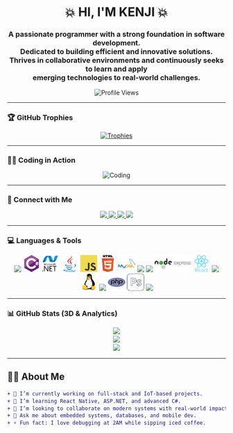 <h1 align="center">💥 <strong>HI, I'M KENJI</strong> 💥</h1>
<h3 align="center">
  A passionate programmer with a strong foundation in software development.<br>
  Dedicated to building efficient and innovative solutions.<br>
  Thrives in collaborative environments and continuously seeks to learn and apply<br>
  emerging technologies to real-world challenges.
</h3>

<p align="center">
  <img src="https://komarev.com/ghpvc/?username=kenneennn&label=Profile%20views&color=0e75b6&style=flat" alt="Profile Views" />
</p>

---

### 🏆 GitHub Trophies
<p align="center">
  <a href="https://github.com/ryo-ma/github-profile-trophy">
    <img src="https://github-profile-trophy.vercel.app/?username=kenneennn&theme=radical&margin-w=10&margin-h=10" alt="Trophies" />
  </a>
</p>

---

### 👨‍💻 Coding in Action
<p align="center">
  <img src="https://gifdb.com/images/high/animated-chock-coding-c78f6elj32sfoi8q.gif" alt="Coding" width="300" />
</p>

---

### 🔗 Connect with Me
<p align="center">
  <a href="https://twitter.com/kennnn" target="_blank">
    <img src="https://raw.githubusercontent.com/rahuldkjain/github-profile-readme-generator/master/src/images/icons/Social/twitter.svg" width="30" />
  </a>
  <a href="https://linkedin.com/in/kenjim-grande-87575435b" target="_blank">
    <img src="https://raw.githubusercontent.com/rahuldkjain/github-profile-readme-generator/master/src/images/icons/Social/linked-in-alt.svg" width="30" />
  </a>
  <a href="https://fb.com/kenjimgrande" target="_blank">
    <img src="https://raw.githubusercontent.com/rahuldkjain/github-profile-readme-generator/master/src/images/icons/Social/facebook.svg" width="30" />
  </a>
  <a href="https://instagram.com/kennnennnn" target="_blank">
    <img src="https://raw.githubusercontent.com/rahuldkjain/github-profile-readme-generator/master/src/images/icons/Social/instagram.svg" width="30" />
  </a>
</p>

---

### 💻 Languages & Tools
<p align="center">
  <a href="https://www.arduino.cc/" target="_blank"><img src="https://cdn.worldvectorlogo.com/logos/arduino-1.svg" width="40" /></a>
  <a href="https://www.w3schools.com/cs/" target="_blank"><img src="https://raw.githubusercontent.com/devicons/devicon/master/icons/csharp/csharp-original.svg" width="40" /></a>
  <a href="https://dotnet.microsoft.com/" target="_blank"><img src="https://raw.githubusercontent.com/devicons/devicon/master/icons/dot-net/dot-net-original-wordmark.svg" width="40" /></a>
  <a href="https://www.java.com" target="_blank"><img src="https://raw.githubusercontent.com/devicons/devicon/master/icons/java/java-original.svg" width="40" /></a>
  <a href="https://developer.mozilla.org/en-US/docs/Web/JavaScript" target="_blank"><img src="https://raw.githubusercontent.com/devicons/devicon/master/icons/javascript/javascript-original.svg" width="40" /></a>
  <a href="https://www.w3.org/html/" target="_blank"><img src="https://raw.githubusercontent.com/devicons/devicon/master/icons/html5/html5-original-wordmark.svg" width="40" /></a>
  <a href="https://www.mysql.com/" target="_blank"><img src="https://raw.githubusercontent.com/devicons/devicon/master/icons/mysql/mysql-original-wordmark.svg" width="40" /></a>
  <a href="https://www.microsoft.com/en-us/sql-server" target="_blank"><img src="https://www.svgrepo.com/show/303229/microsoft-sql-server-logo.svg" width="40" /></a>
  <a href="https://git-scm.com/" target="_blank"><img src="https://www.vectorlogo.zone/logos/git-scm/git-scm-icon.svg" width="40" /></a>
  <a href="https://nodejs.org" target="_blank"><img src="https://raw.githubusercontent.com/devicons/devicon/master/icons/nodejs/nodejs-original-wordmark.svg" width="40" /></a>
  <a href="https://expressjs.com" target="_blank"><img src="https://raw.githubusercontent.com/devicons/devicon/master/icons/express/express-original-wordmark.svg" width="40" /></a>
  <a href="https://reactjs.org/" target="_blank"><img src="https://raw.githubusercontent.com/devicons/devicon/master/icons/react/react-original-wordmark.svg" width="40" /></a>
  <a href="https://reactnative.dev/" target="_blank"><img src="https://reactnative.dev/img/header_logo.svg" width="40" /></a>
  <a href="https://www.linux.org/" target="_blank"><img src="https://raw.githubusercontent.com/devicons/devicon/master/icons/linux/linux-original.svg" width="40" /></a>
  <a href="https://www.gnu.org/software/bash/" target="_blank"><img src="https://www.vectorlogo.zone/logos/gnu_bash/gnu_bash-icon.svg" width="40" /></a>
  <a href="https://www.php.net" target="_blank"><img src="https://raw.githubusercontent.com/devicons/devicon/master/icons/php/php-original.svg" width="40" /></a>
  <a href="https://www.photoshop.com/" target="_blank"><img src="https://raw.githubusercontent.com/devicons/devicon/master/icons/photoshop/photoshop-line.svg" width="40" /></a>
  <a href="https://postman.com" target="_blank"><img src="https://www.vectorlogo.zone/logos/getpostman/getpostman-icon.svg" width="40" /></a>
</p>

---

### 📊 GitHub Stats (3D & Analytics)
<p align="center">
  <img src="https://github-readme-stats.vercel.app/api/top-langs/?username=kenneennn&layout=compact&theme=tokyonight" />
  <br/>
  <img src="https://github-readme-stats.vercel.app/api?username=kenneennn&show_icons=true&theme=tokyonight" />
  <br/>
  <img src="https://github-readme-streak-stats.herokuapp.com/?user=kenneennn&theme=tokyonight" />
</p>

---

## 👨‍💻 About Me

```diff
+ 🔭 I’m currently working on full-stack and IoT-based projects.
+ 🌱 I’m learning React Native, ASP.NET, and advanced C#.
+ 👯 I’m looking to collaborate on modern systems with real-world impact.
+ 💬 Ask me about embedded systems, databases, and mobile dev.
+ ⚡ Fun fact: I love debugging at 2AM while sipping iced coffee.
